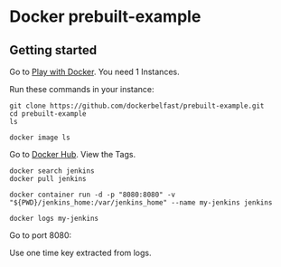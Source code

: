 Docker prebuilt-example 
=========

Getting started
---------------

Go to [Play with Docker](https://www.play-with-docker.com). You need 1 Instances. 

Run these commands in your instance:
```
git clone https://github.com/dockerbelfast/prebuilt-example.git
cd prebuilt-example
ls

docker image ls
```


Go to [Docker Hub](https://hub.docker.com/_/jenkins/). View the Tags.


```
docker search jenkins
docker pull jenkins

docker container run -d -p "8080:8080" -v "${PWD}/jenkins_home:/var/jenkins_home" --name my-jenkins jenkins

docker logs my-jenkins
```

Go to port 8080:

Use one time key extracted from logs.
